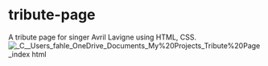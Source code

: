 # tribute-page
A tribute page for singer Avril Lavigne using HTML, CSS.
![_C__Users_fahle_OneDrive_Documents_My%20Projects_Tribute%20Page_index html](https://github.com/user-attachments/assets/517dba78-bf15-4a88-b9ff-b21056ea87e3)
